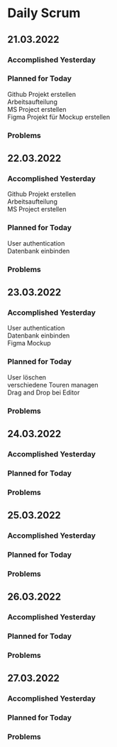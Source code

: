 # Daily Scrum

## 21.03.2022
### Accomplished Yesterday
### Planned for Today
Github Projekt erstellen  
Arbeitsaufteilung  
MS Project erstellen  
Figma Projekt für Mockup erstellen  
### Problems


## 22.03.2022
### Accomplished Yesterday
Github Projekt erstellen  
Arbeitsaufteilung  
MS Project erstellen  
### Planned for Today
User authentication  
Datenbank einbinden
### Problems


## 23.03.2022
### Accomplished Yesterday
User authentication  
Datenbank einbinden  
Figma Mockup  
### Planned for Today
User löschen  
verschiedene Touren managen  
Drag and Drop bei Editor  
### Problems


## 24.03.2022
### Accomplished Yesterday
### Planned for Today
### Problems


## 25.03.2022
### Accomplished Yesterday
### Planned for Today
### Problems


## 26.03.2022
### Accomplished Yesterday
### Planned for Today
### Problems


## 27.03.2022
### Accomplished Yesterday
### Planned for Today
### Problems
